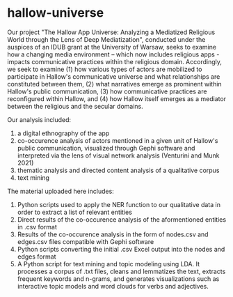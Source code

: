 # hallow-universe
Our project "The Hallow App Universe: Analyzing a Mediatized Religious World through the Lens of Deep Mediatization", conducted under the auspices of an IDUB grant at the University of Warsaw, seeks to examine how a changing media environment – which now includes religious apps - impacts communicative practices within the religious domain. Accordingly, we seek to examine (1) how various types of actors are mobilized to participate in Hallow's communicative universe and what relationships are constituted between them, (2) what narratives emerge as prominent within Hallow's public communication, (3) how communicative practices are reconfigured within Hallow, and (4) how Hallow itself emerges as a mediator between the religious and the secular domains.

Our analysis included:

1) a digital ethnography of the app
2) co-occurence analysis of actors mentioned in a given unit of Hallow's public communication, visualized through Gephi software and interpreted via the lens of visual network analysis (Venturini and Munk 2021)
3) thematic analysis and directed content analysis of a qualitative corpus
4) text mining

The material uploaded here includes: 
1) Python scripts used to apply the NER function to our qualitative data in order to extract a list of relevant entities
2) Direct results of the co-occurence analysis of the aformentioned entities in .csv format
3) Results of the co-occurence analysis in the form of nodes.csv and edges.csv files compatible with Gephi software
4) Python scripts converting the initial .csv Excel output into the nodes and edges format
5) A Python script for text mining and topic modeling using LDA. It processes a corpus of .txt files, cleans and lemmatizes the text, extracts frequent keywords and n-grams, and generates visualizations such as interactive topic models and word clouds for verbs and adjectives.

